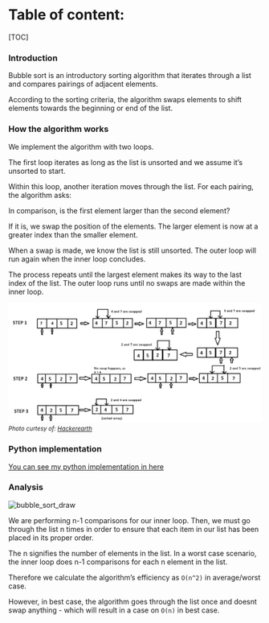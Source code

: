 # Table of content:
[TOC]

### Introduction
Bubble sort is an introductory sorting algorithm that iterates through a list and compares pairings of adjacent elements.

According to the sorting criteria, the algorithm swaps elements to shift elements towards the beginning or end of the list.

### How the algorithm works
We implement the algorithm with two loops.

The first loop iterates as long as the list is unsorted and we assume it’s unsorted to start.

Within this loop, another iteration moves through the list. For each pairing, the algorithm asks:

In comparison, is the first element larger than the second element?

If it is, we swap the position of the elements. The larger element is now at a greater index than the smaller element.

When a swap is made, we know the list is still unsorted. The outer loop will run again when the inner loop concludes.

The process repeats until the largest element makes its way to the last index of the list. The outer loop runs until no swaps are made within the inner loop.

![bubble_sort](bubble_sort1.png)
<small>_Photo curtesy of: [Hackerearth](https://www.hackerearth.com/practice/algorithms/sorting/merge-sort/tutorial/)_</small>

### Python implementation
[You can see my python implementation in here](./bubble_sort.py)
### Analysis
![bubble_sort_draw](./bubble_sort_draw.png)

We are performing n-1 comparisons for our inner loop. Then, we must go through the list n times in order to ensure that each item in our list has been placed in its proper order.

The n signifies the number of elements in the list. In a worst case scenario, the inner loop does n-1 comparisons for each n element in the list.

Therefore we calculate the algorithm’s efficiency as `O(n^2)` in average/worst case.

However, in best case, the algorithm goes through the list once and doesnt swap anything - which will result in a case on `O(n)` in best case.